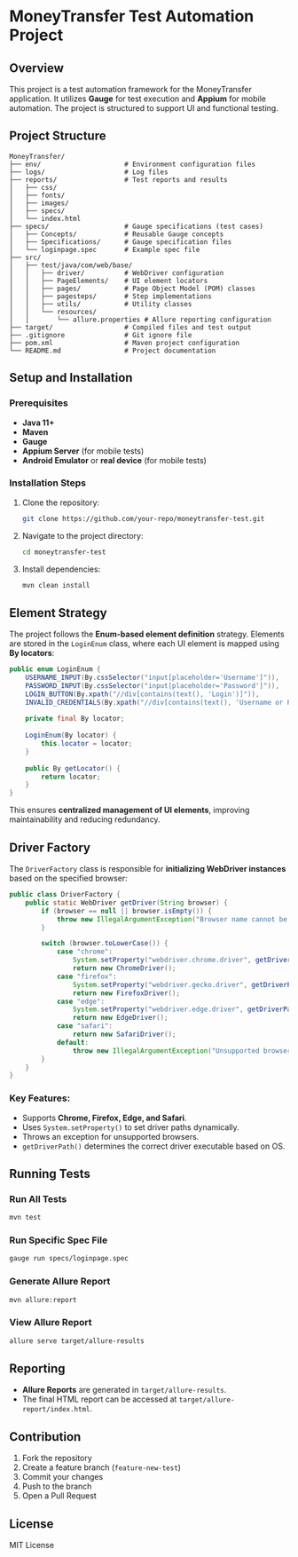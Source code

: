 # MoneyTransfer Test Automation Project

## Overview
This project is a test automation framework for the MoneyTransfer application. It utilizes **Gauge** for test execution and **Appium** for mobile automation. The project is structured to support UI and functional testing.

## Project Structure
```
MoneyTransfer/
├── env/                     # Environment configuration files
├── logs/                    # Log files
├── reports/                 # Test reports and results
│   ├── css/
│   ├── fonts/
│   ├── images/
│   ├── specs/
│   └── index.html
├── specs/                   # Gauge specifications (test cases)
│   ├── Concepts/            # Reusable Gauge concepts
│   ├── Specifications/      # Gauge specification files
│   └── loginpage.spec       # Example spec file
├── src/
│   ├── test/java/com/web/base/
│   │   ├── driver/          # WebDriver configuration
│   │   ├── PageElements/    # UI element locators
│   │   ├── pages/           # Page Object Model (POM) classes
│   │   ├── pagesteps/       # Step implementations
│   │   ├── utils/           # Utility classes
│   │   └── resources/
│   │       └── allure.properties # Allure reporting configuration
├── target/                  # Compiled files and test output
├── .gitignore               # Git ignore file
├── pom.xml                  # Maven project configuration
└── README.md                # Project documentation
```

## Setup and Installation
### Prerequisites
- **Java 11+**
- **Maven**
- **Gauge**
- **Appium Server** (for mobile tests)
- **Android Emulator** or **real device** (for mobile tests)

### Installation Steps
1. Clone the repository:
   ```sh
   git clone https://github.com/your-repo/moneytransfer-test.git
   ```
2. Navigate to the project directory:
   ```sh
   cd moneytransfer-test
   ```
3. Install dependencies:
   ```sh
   mvn clean install
   ```

## Element Strategy
The project follows the **Enum-based element definition** strategy. Elements are stored in the `LoginEnum` class, where each UI element is mapped using **By locators**:
```java
public enum LoginEnum {
    USERNAME_INPUT(By.cssSelector("input[placeholder='Username']")),
    PASSWORD_INPUT(By.cssSelector("input[placeholder='Password']")),
    LOGIN_BUTTON(By.xpath("//div[contains(text(), 'Login')]")),
    INVALID_CREDENTIALS(By.xpath("//div[contains(text(), 'Username or Password Invalid!')]"));
    
    private final By locator;
    
    LoginEnum(By locator) {
        this.locator = locator;
    }
    
    public By getLocator() {
        return locator;
    }
}
```
This ensures **centralized management of UI elements**, improving maintainability and reducing redundancy.

## Driver Factory
The `DriverFactory` class is responsible for **initializing WebDriver instances** based on the specified browser:
```java
public class DriverFactory {
    public static WebDriver getDriver(String browser) {
        if (browser == null || browser.isEmpty()) {
            throw new IllegalArgumentException("Browser name cannot be null or empty.");
        }

        switch (browser.toLowerCase()) {
            case "chrome":
                System.setProperty("webdriver.chrome.driver", getDriverPath("chromedriver"));
                return new ChromeDriver();
            case "firefox":
                System.setProperty("webdriver.gecko.driver", getDriverPath("geckodriver"));
                return new FirefoxDriver();
            case "edge":
                System.setProperty("webdriver.edge.driver", getDriverPath("msedgedriver"));
                return new EdgeDriver();
            case "safari":
                return new SafariDriver();
            default:
                throw new IllegalArgumentException("Unsupported browser: " + browser);
        }
    }
}
```
### Key Features:
- Supports **Chrome, Firefox, Edge, and Safari**.
- Uses `System.setProperty()` to set driver paths dynamically.
- Throws an exception for unsupported browsers.
- `getDriverPath()` determines the correct driver executable based on OS.

## Running Tests
### Run All Tests
```sh
mvn test
```
### Run Specific Spec File
```sh
gauge run specs/loginpage.spec
```
### Generate Allure Report
```sh
mvn allure:report
```
### View Allure Report
```sh
allure serve target/allure-results
```

## Reporting
- **Allure Reports** are generated in `target/allure-results`.
- The final HTML report can be accessed at `target/allure-report/index.html`.

## Contribution
1. Fork the repository
2. Create a feature branch (`feature-new-test`)
3. Commit your changes
4. Push to the branch
5. Open a Pull Request

## License
MIT License

